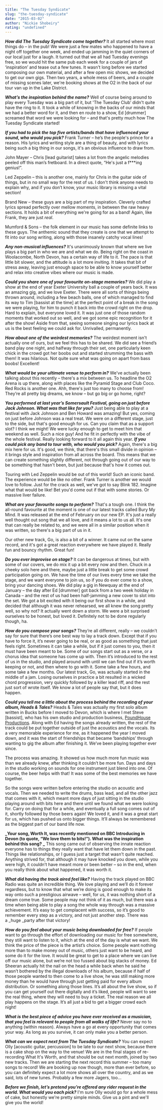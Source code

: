```yaml
---
title: "The Tuesday Syndicate"
slug: "the-tuesday-syndicate"
date: "2015-03-02"
author: "Nickie Shobeiry"
rating: "undefined"
---
```


_**How did The Tuesday Syndicate come together?**_ It all started where most things do – in the pub! We were just a few mates who happened to have a night off together one week, and ended up jamming in the quiet corners of our local just for a laugh. It turned out that we all had Tuesday evenings free, so we would hit the same pub each week for a couple of jars of ‘inspiration’ and tease out a few tunes. It wasn't long before we started composing our own material, and after a few open mic shows, we decided to get our own gigs. Then two years, a whole mess of beers, and a couple of missing scenes later, we're booking shows at the O2 in the back of our tour van up in the Lake District.

_**What’s the inspiration behind the name?**_ Well of course being around to play every Tuesday was a big part of it, but 'The Tuesday Club’ didn't quite have the ring to it. It took a while of knowing in the backs of our minds that we had a better word for it, and then en route to a show, Ed \[drummer\] screamed that word we were looking for – and that's pretty much how The Tuesday Syndicate started!

_**If you had to pick the top five artists/bands that have influenced your sound, who would you pick?**_ Frank Turner – he’s the people's prince for a reason. His lyrics and writing style are a thing of beauty, and with lyrics being such a big thing in our songs, it's an obvious influence to draw from.

John Mayer – Chris \[lead guitarist\] takes a lot from the angelic melodies peeled off this man’s fretboard. In a direct quote, “He's just a f\*\*\*ing genius!”.

Led Zeppelin – this is another one, mainly for Chris in the guitar side of things, but in no small way for the rest of us. I don't think anyone needs to explain why, and if you don’t know, your music library is missing a vital section!

Brand New – these guys are a big part of my inspiration. Cleverly crafted lyrics spread perfectly over mellow moments, in between the raw heavy sections. It holds a bit of everything we're going for as a band! Again, like Frank, they are just _real_.

Mumford & Sons – the folk element in our music has some definite links to these guys. The anthemic sound that they create is one that we attempt to fit into our song writing, along with those insanely catchy vocal lines!

_**Any non-musical influences?**_ It's unanimously known that where we live plays a big part in who we are and what we do. Being right on the coast in Woolacombe, North Devon, has a certain way of life to it. The pace is that little bit slower, and the attitude is a lot more inviting. It takes that bit of stress away, leaving just enough space to be able to know yourself better and relax into creative vibes where our music is made.

**_Could you share one of your favourite on-stage memories?_** We did play a show at the end of year Exeter University ball a couple of years back. It was an amazing gig, and we love Exeter. There were all sorts of things being thrown around, including a few beach balls, one of which managed to find its way to Tim \[bassist at the time\] at the perfect point of a break in the song we were playing, for him to punch it back into the crowd right on the drop. Hard to explain, but everyone loved it. It was just one of those random moments that worked out so well, and we got some epic recognition for it after the show! Aside from that, seeing someone singing our lyrics back at us is the best feeling we could ask for. Unrivalled, permanently.

**_How about one of the weirdest memories?_** The weirdest moment isn't actually one of ours, but we feel this has to be shared. We did see a friend’s band play one night, and halfway through their set, one particularly keen chick in the crowd got her boobs out and started strumming the bass with them! It was hilarious. Not quite sure what was going on apart from bass boobs! Excellent!

**_What would be your ultimate venue to perform in?_** We've actually been talking about this recently – there's a mix between us. To headline the O2 Arena is up there, along with places like the Pyramid Stage and Club Coco. Red Rocks is another one. Ahh, there's just too many to choose from! They’re all pretty big dreams, we know – but go big or go home, right?

_**You performed at last year’s Somersault Festival, going on just before Jack Johnson. What was that like for you?**_ Just being able to play at a festival with Jack Johnson and Ben Howard was amazing! But yes, coming on just before Johnson was a real treat. We were on a different stage, just to the side, but that's good enough for us. Can you claim that as a support slot? I think we might! We were lucky enough to get to meet him that weekend as well. Such a nice guy! And he fit in perfectly with the vibe of the whole festival. Really looking forward to it all again this year. **_If you could pick any band to tour with, who would you pick?_** Again, there's a big mix here for us. It's good, we think, that there's this small divide in opinion – it brings style and inspiration from all across the board. This means that we can create something slightly different, not through going out of our way to be something that hasn't been, but just because that's how it comes out.

Touring with Led Zeppelin would be out of this world! Such an iconic band. The experience would be like no other. Frank Turner is another we would love to follow. Just for the crack as well, we've got to say Blink 182. Imagine what that would be like! Bet you'd come out if that with some stories. Or massive liver failure.

**_What are your favourite songs to perform?_** That's a tough one. I think the all-round favourite at the moment is one of our latest tracks called Bury My Mind. It was released at the end of February on our new EP. It's just a really well thought out song that we all love, and it means a lot to us all. It's one that can really be related to, and we were all in a similar position when it was written, so there's a big part of us in it.

Our other new track, Go, is also a bit of a winner. It came out on the same record, and it's got a great reaction everywhere we have played it. Really fun and bouncy rhythm. Great fun!

**_Do you ever improvise on stage?_** It can be dangerous at times, but with some of our covers, we do mix it up a bit every now and then. Chuck in a cheeky solo here and there, maybe just a little break to get some crowd participation going on. We have the time of our lives every time we take the stage, and we want everyone to join us, so if you do ever come to a show, bring your dancing shoes. We did play a gig in Newquay at the end of January – the day after Ed \[drummer\] got back from a two week holiday in Canada – and the rest of us had been half-jamming a new cover to slot into the set. We got a bit excited with it being our first show in a while, and decided that although it was never rehearsed, we all knew the song pretty well, so why not? It actually went down a storm. We were a bit surprised ourselves to be honest, but loved it. Definitely not to be done regularly though, ha.

**_How do you compose your songs?_** They’re all different, really – we couldn’t say for sure that there’s one best way to lay a track down. Except that if you have to force it, it’s never going to be real, or as good as something that just feels right. Sometimes it can take a while, but if it just comes to you, then it must have been meant to be. Some of our songs start out as a verse, or a chorus idea that someone has come up with. Then it’s introduced to the rest of us in the studio, and played around with until we can find out if it’s worth keeping or not, and then where to go with it. Some take a few hours, and some take a few months. Our latest track, Go, was actually started in the middle of a jam. Losing ourselves in practice a bit resulted in a wicked chord progression, very quickly followed by a killer lead riff, and the rest just sort of wrote itself. We know a lot of people say that, but it does happen.

**_Could you tell me a little about the process behind the recording of your album, Heads & Tales?_** Heads & Tales was actually my first solo album written in Bucks before I moved to Devon, which is where I met Steve \[bassist\], who has his own studio and production business, [PoundHouse Productions](http://poundhouseproductions.com/). Along with Ed having the songs already written, the rest of the track could be put together outside of just the acoustics and the vocals. Its a very memorable experience for me, as it happened the year I moved down, and it was the start of friendships that became ‘bandships’ through wanting to gig the album after finishing it. We’ve been playing together ever since.

The process was amazing. It showed us how much more fun music was than we already knew, after thinking it couldn’t be more fun. Days and days in the studio working on sounds for one instrument just blend into one. Of course, the beer helps with that! It was some of the best memories we have together.

So the songs were written before entering the studio on acoustic and vocals. Then we needed to write the drums, bass lead, and all the other jazz that comes with it, which meant more days of just sitting in the studio playing around with bits here and there until we found what we were looking for. Carry on doing that for a while, and eventually a full song comes out of it, shortly followed by those beers again! We loved it, and it was a great start for us, which has pushed us onto bigger things. It’ll always be remembered as the biggest part of our band life now.

**_Your song, Worth It, was recently mentioned on BBC Introducing in Devon (to quote, “We love them to bits!”). What was the inspiration behind this song? _** This song came out of observing the innate reaction everyone has to things they really want that have let them down in the past. Things like relationships, or I guess just a target that wasn't quite reached. Anything strived for, that although it may have knocked you down, while you were high, it couldn’t have meant more or been better – so in the end, when you really think about what happened, it was worth it.

**_What did having the track aired feel like?_** Having the track played on BBC Radio was quite an incredible thing. We love playing and we’ll do it forever regardless, but to know that what we’re doing is good enough to make its way onto such a prestigious airwave – well, for us, it was nothing short of a dream come true. Some people may not think of it as much, but there was a time when being able to play a song the whole way through was a massive achievement. It’s easy to get complacent with success, so it’s good to remember every step as a victory, and not just another step. There was a _huge _party after that victory!

**_How do you feel about your music being downloaded for free?_** If people want to go through the effort of downloading our music for free somewhere, they still want to listen to it, which at the end of the day is what we want. We think the price of the piece is the artist’s choice. Some people want nothing more than to make money out of music, others just want to be heard, and some do it for the love. It would be great to get to a place where we can live off our music alone, but we’re not too fussed about big stacks of money. Ed Sheeran actually hit the nail on the head a while back when he said he wasn’t bothered by the illegal downloads of his album, because if half of those people wanted to then come to a live show, he was still making more money than he would have through just getting paid for every album distribution. Or something along those lines. It’s all about the live show, so if you can get yourself out there digitally and it’s liked, people will want to see the real thing, where they will need to buy a ticket. The real reason we all play happens on the stage. It’s all just a bid to get a bigger crowd each night!

**_What is the best piece of advice you have ever received as a musician, that you feel is relevant to people from all walks of life?_** Never say no to anything (within reason). Always have a go at every opportunity that comes your way. As long as you survive, it can only make you a better person.

**_What can we expect next from The Tuesday Syndicate?_** You can expect Olly \[acoustic guitar, percussion\] to be late to our next show, because there is a cake shop on the way to the venue! We are in the final stages of re-recording What It's Worth, and that should be out next month, joined by two new tracks. Then we are starting the next record this summer – too many songs to record! We are booking up now though, more than ever before, so you can definitely expect a lot more shows all over the country, and as we said, lots of new tunes. Probably a few more Jagers, too…

**_Before we finish, let’s pretend you’re offered any rider request in the world. What would you each pick?_** I'm sure Olly would go for a whole mess of cake, but honestly we're pretty simple minds. Give us a pint and we'll give you the world!
